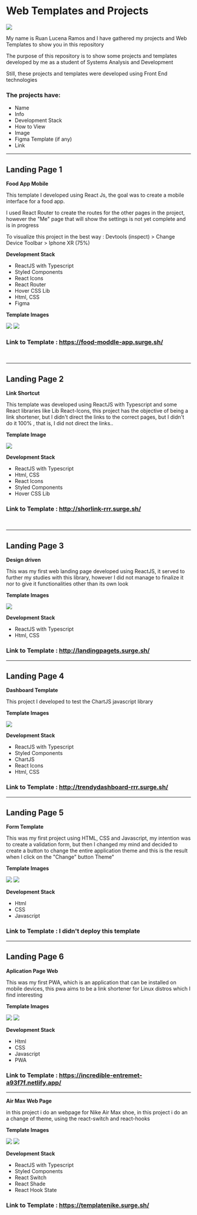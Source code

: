 # Web Templates and Projects 

![](https://images8.alphacoders.com/115/1156488.png)

My name is Ruan Lucena Ramos and I have gathered my projects and Web Templates to show you in this repository

The purpose of this repository is to show some projects and templates developed by me as a student of Systems Analysis and Development

Still, these projects and templates were developed using Front End technologies

### **The projects have**:
- Name
- Info
- Development Stack
- How to View
- Image
- Figma Template (if any)
- Link

---

## Landing Page 1

**Food App Mobile**

This template I developed using React Js, the goal was to create a mobile interface for a food app.

I used React Router to create the routes for the other pages in the project, however the "Me" page that will show the settings is not yet complete and is in progress

To visualize this project in the best way : 
Devtools (inspect) > Change Device Toolbar > Iphone XR (75%)

**Development Stack**
- ReactJS with Typescript
- Styled Components
- React Icons
- React Router
- Hover CSS Lib
- Html, CSS
- Figma

**Template Images**

![](./images_templates/FoodAppHome.png) ![](./images_templates/FoodAppCart.png)

### Link to Template :  https://food-moddle-app.surge.sh/

<br>

---

## Landing Page 2

**Link Shortcut**

This template was developed using ReactJS with Typescript and some React libraries like Lib React-Icons, this project has the objective of being a link shortener, but I didn't direct the links to the correct pages, but I didn't do it 100% , that is, I did not direct the links..

**Template Image**

![](./images_templates/Link%20Shortcut.png)

**Development Stack**
- ReactJS with Typescript
- Html, CSS
- React Icons
- Styled Components
- Hover CSS Lib

### Link to Template :  http://shorlink-rrr.surge.sh/

<br>

---

## Landing Page 3

**Design driven**

This was my first web landing page developed using ReactJS, it served to further my studies with this library, however I did not manage to finalize it nor to give it functionalities other than its own look

**Template Images**

![](./images_templates/Design%20driven.png)

**Development Stack**
- ReactJS with Typescript
- Html, CSS

### Link to Template :  http://landingpagets.surge.sh/

---

## Landing Page 4

**Dashboard Template**

This project I developed to test the ChartJS javascript library

**Template Images**

![](./images_templates/Dashboard.png)

**Development Stack**
- ReactJS with Typescript
- Styled Components
- ChartJS
- React Icons
- Html, CSS


### Link to Template :  http://trendydashboard-rrr.surge.sh/

---

## Landing Page 5

**Form Template**

This was my first project using HTML, CSS and Javascript, my intention was to create a validation form, but then I changed my mind and decided to create a button to change the entire application theme and this is the result when I click on the "Change" button Theme"

**Template Images**

![](./images_templates/FormTemplate1.png)
![](./images_templates/FormTemplate2.png)

**Development Stack**
- Html
- CSS
- Javascript


### Link to Template :  I didn't deploy this template

---

## Landing Page 6

**Aplication Page Web**

This was my first PWA, which is an application that can be installed on mobile devices, this pwa aims to be a link shortener for Linux distros which I find interesting

**Template Images**

![](./images_templates/ELX1.png)
![](./images_templates/ELX2.png)


**Development Stack**
- Html
- CSS
- Javascript
- PWA

### Link to Template :  https://incredible-entremet-a93f7f.netlify.app/

---

**Air Max Web Page**

in this project i do  an webpage for Nike Air Max shoe, in this project i do an a change of theme, using the react-switch and react-hooks

**Template Images**

![](./images_templates/shoe1.png)
![](./images_templates/shoe2.png)



**Development Stack**
- ReactJS with Typescript
- Styled Components
- React Switch
- React Shade
- React Hook State


### Link to Template : https://templatenike.surge.sh/




















